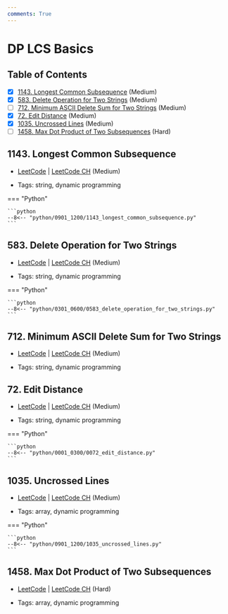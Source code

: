 ```yaml
---
comments: True
---
```


# DP LCS Basics

## Table of Contents

- [x] [1143. Longest Common Subsequence](https://leetcode.cn/problems/longest-common-subsequence/) (Medium)
- [x] [583. Delete Operation for Two Strings](https://leetcode.cn/problems/delete-operation-for-two-strings/) (Medium)
- [ ] [712. Minimum ASCII Delete Sum for Two Strings](https://leetcode.cn/problems/minimum-ascii-delete-sum-for-two-strings/) (Medium)
- [x] [72. Edit Distance](https://leetcode.cn/problems/edit-distance/) (Medium)
- [x] [1035. Uncrossed Lines](https://leetcode.cn/problems/uncrossed-lines/) (Medium)
- [ ] [1458. Max Dot Product of Two Subsequences](https://leetcode.cn/problems/max-dot-product-of-two-subsequences/) (Hard)

## 1143. Longest Common Subsequence

-   [LeetCode](https://leetcode.com/problems/longest-common-subsequence/) | [LeetCode CH](https://leetcode.cn/problems/longest-common-subsequence/) (Medium)

-   Tags: string, dynamic programming

=== "Python"

    ```python
    --8<-- "python/0901_1200/1143_longest_common_subsequence.py"
    ```



## 583. Delete Operation for Two Strings

-   [LeetCode](https://leetcode.com/problems/delete-operation-for-two-strings/) | [LeetCode CH](https://leetcode.cn/problems/delete-operation-for-two-strings/) (Medium)

-   Tags: string, dynamic programming

=== "Python"

    ```python
    --8<-- "python/0301_0600/0583_delete_operation_for_two_strings.py"
    ```



## 712. Minimum ASCII Delete Sum for Two Strings

-   [LeetCode](https://leetcode.com/problems/minimum-ascii-delete-sum-for-two-strings/) | [LeetCode CH](https://leetcode.cn/problems/minimum-ascii-delete-sum-for-two-strings/) (Medium)

-   Tags: string, dynamic programming


## 72. Edit Distance

-   [LeetCode](https://leetcode.com/problems/edit-distance/) | [LeetCode CH](https://leetcode.cn/problems/edit-distance/) (Medium)

-   Tags: string, dynamic programming

=== "Python"

    ```python
    --8<-- "python/0001_0300/0072_edit_distance.py"
    ```



## 1035. Uncrossed Lines

-   [LeetCode](https://leetcode.com/problems/uncrossed-lines/) | [LeetCode CH](https://leetcode.cn/problems/uncrossed-lines/) (Medium)

-   Tags: array, dynamic programming

=== "Python"

    ```python
    --8<-- "python/0901_1200/1035_uncrossed_lines.py"
    ```



## 1458. Max Dot Product of Two Subsequences

-   [LeetCode](https://leetcode.com/problems/max-dot-product-of-two-subsequences/) | [LeetCode CH](https://leetcode.cn/problems/max-dot-product-of-two-subsequences/) (Hard)

-   Tags: array, dynamic programming
